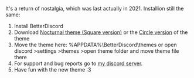 It's a return of nostalgia, which was last actually in 2021.
Installion still the same:
1. Install BetterDiscord
2. Download [Nocturnal theme (Square version)](https://github.com/VeivVovi15022007/Nocturnal-Discord-theme/releases/download/O3.0.1/nocturnal-square.theme.css) or the [Circle version](https://github.com/VeivVovi15022007/Nocturnal-Discord-theme/releases/download/O3.0.1/nocturnal-circle.theme.css) of the theme
3. Move the theme here: %APPDATA%\BetterDiscord\themes or open discord >settings >themes >open theme folder and move theme file there
4. For support and bug reports go to [my discord server](https://discord.gg/7GTyYnD7Ke).
5. Have fun with the new theme :3
